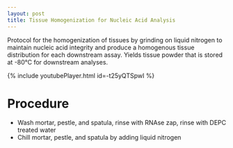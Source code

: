 ```yaml
---
layout: post
title: Tissue Homogenization for Nucleic Acid Analysis
---
```


Protocol for the homogenization of tissues by grinding on liquid nitrogen to maintain nucleic acid integrity and produce a homogenous tissue distribution for each downstream assay.
Yields tissue powder that is stored at -80°C for downstream analyses.

{% include youtubePlayer.html id=-t25yQTSpwI %}

# Procedure
* Wash mortar, pestle, and spatula, rinse with RNAse zap, rinse with DEPC treated water
* Chill mortar, pestle, and spatula by adding liquid nitrogen 